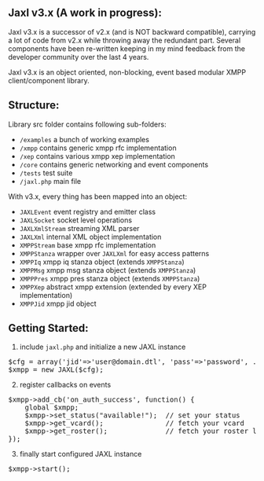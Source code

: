 Jaxl v3.x (A work in progress):
--------------------------------
Jaxl v3.x is a successor of v2.x (and is NOT backward compatible), 
carrying a lot of code from v2.x while throwing away the redundant part.
Several components have been re-written keeping in my mind feedback from
the developer community over the last 4 years.

Jaxl v3.x is an object oriented, non-blocking, event based modular 
XMPP client/component library.

Structure:
----------
Library src folder contains following sub-folders:

* `/examples`   a bunch of working examples
* `/xmpp`       contains generic xmpp rfc implementation
* `/xep`        contains various xmpp xep implementation
* `/core`       contains generic networking and event components
* `/tests`      test suite
* `/jaxl.php`   main file

With v3.x, every thing has been mapped into an object:

* `JAXLEvent`       event registry and emitter class
* `JAXLSocket`      socket level operations
* `JAXLXmlStream`   streaming XML parser
* `JAXLXml`         internal XML object implementation
* `XMPPStream`      base xmpp rfc implementation
* `XMPPStanza`      wrapper over `JAXLXml` for easy access patterns
* `XMPPIq`          xmpp iq stanza object (extends `XMPPStanza`)
* `XMPPMsg`         xmpp msg stanza object (extends `XMPPStanza`)
* `XMPPPres`        xmpp pres stanza object (extends `XMPPStanza`)
* `XMPPXep`         abstract xmpp extension (extended by every XEP implementation)
* `XMPPJid`         xmpp jid object

Getting Started:
----------------
1) include `jaxl.php` and initialize a new JAXL instance

<pre>
$cfg = array('jid'=>'user@domain.dtl', 'pass'=>'password', ...);
$xmpp = new JAXL($cfg);
</pre>
   
2) register callbacks on events

<pre>
$xmpp->add_cb('on_auth_success', function() {
	global $xmpp;
	$xmpp->set_status("available!");  // set your status
	$xmpp->get_vcard();               // fetch your vcard
	$xmpp->get_roster();              // fetch your roster list
});
</pre>
   
3) finally start configured JAXL instance

<pre>
$xmpp->start();
</pre>
